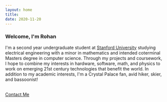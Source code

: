 ```yaml
---
layout: home
title: 
date: 2020-11-20 
---
```

### Welcome, I'm Rohan 
I'm a second year undergraduate student at <a href="https://www.stanford.edu/" class="highlighted" target= "_blank">Stanford University</a> studying electrical engineering with a minor in mathematics and intended coterminal Masters degree in computer science. Through my projects and coursework, I hope to combine my interests in hardware, software, math, and physics to work on emerging 21st century technologies that benefit the world. In addition to my academic interests, I'm a Crystal Palace fan, avid hiker, skier, and bassoonist! 

<!-- <a href="/about.html" class="highlighted">Continue Reading</a> -->
<br>
<a href="/contact.html" class="highlighted">Contact Me</a>


